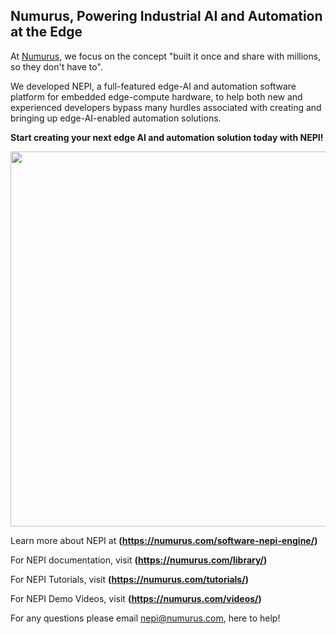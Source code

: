 ## Numurus, Powering Industrial AI and Automation at the Edge

At [Numurus](https://www.numurus.com), we focus on the concept "built it once and share with millions, so they don't have to".

We developed NEPI, a full-featured edge-AI and automation software platform for embedded edge-compute hardware, to help both new and experienced developers bypass many hurdles associated with creating and bringing up edge-AI-enabled automation solutions. 

**Start creating your next edge AI and automation solution today with NEPI!**

<img src="https://numurus.com/wp-content/uploads/NEPI-Hand-Icons-2000x1330-1.png" width="600px">

Learn more about NEPI at **(https://numurus.com/software-nepi-engine/)**

For NEPI documentation, visit **(https://numurus.com/library/)**

For NEPI Tutorials, visit **(https://numurus.com/tutorials/)**

For NEPI Demo Videos, visit **(https://numurus.com/videos/)**

For any questions please email [nepi@numurus.com](mailto:nepi@numurus.com), here to help!
